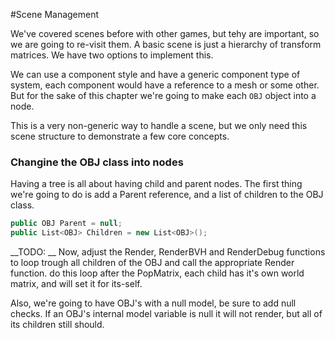 #Scene Management

We've covered scenes before with other games, but tehy are important, so we are going to re-visit them. A basic scene is just a hierarchy of transform matrices. We have two options to implement this. 

We can use a component style and have a generic component type of system, each component would have a reference to a mesh or some other. But for the sake of this chapter we're going to make each ```OBJ``` object into a node.

This is a very non-generic way to handle a scene, but we only need this scene structure to demonstrate a few core concepts.

### Changine the OBJ class into nodes

Having a tree is all about having child and parent nodes. The first thing we're going to do is add a Parent reference, and a list of children to the OBJ class.

```cs
public OBJ Parent = null;
public List<OBJ> Children = new List<OBJ>();
```

__TODO: __ Now, adjust the Render, RenderBVH and RenderDebug functions to loop trough all children of the OBJ and call the appropriate Render function. do this loop after the PopMatrix, each child has it's own world matrix, and will set it for its-self.

Also, we're going to have OBJ's with a null model, be sure to add null checks. If an OBJ's internal model variable is null it will not render, but all of its children still should.